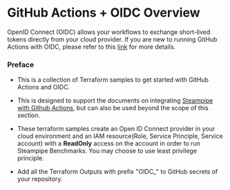 # GitHub Actions + OIDC Overview

OpenID Connect (OIDC) allows your workflows to exchange short-lived tokens directly from your cloud provider.
If you are new to running GitHub Actions with OIDC, please refer to this [link](https://docs.github.com/en/actions/deployment/security-hardening-your-deployments/about-security-hardening-with-openid-connect) for more details.

### Preface

- This is a collection of Terraform samples to get started with GitHub Actions and OIDC.

- This is designed to support the documents on integrating [Steampipe with Github Actions](https://steampipe.io/docs/integrations/github_action), but can also be used beyond the scope of this section.

- These terraform samples create an Open ID Connect provider in your cloud environment and an IAM resource(Role, Service Principle, Service account) with a **ReadOnly** access on the account in order to run Steampipe Benchmarks. You may choose to use least privilege principle.

- Add all the Terraform Outputs with prefix "OIDC\_" to GitHub secrets of your repository.
